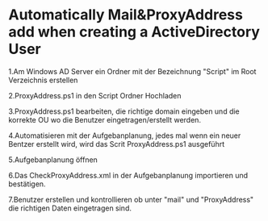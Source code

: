 # Automatically Mail&ProxyAddress add when creating a ActiveDirectory User
1.Am Windows AD Server ein Ordner mit der Bezeichnung "Script" im Root Verzeichnis erstellen

2.ProxyAddress.ps1 in den Script Ordner Hochladen

3.ProxyAddress.ps1 bearbeiten, die richtige domain eingeben und die korrekte OU wo die Benutzer eingetragen/erstellt werden.

4.Automatisieren mit der Aufgebanplanung, jedes mal wenn ein neuer Bentzer erstellt wird, wird das Scrit ProxyAddress.ps1 ausgeführt

5.Aufgebanplanung öffnen

6.Das CheckProxyAddress.xml in der Aufgebanplanung importieren und bestätigen.

7.Benutzer erstellen und kontrollieren ob unter "mail" und "ProxyAddress" die richtigen Daten eingetragen sind.


